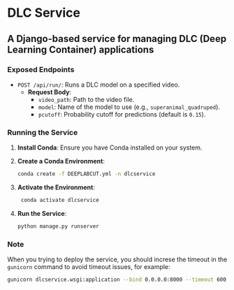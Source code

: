 # DLC Service

## A Django-based service for managing DLC (Deep Learning Container) applications

### Exposed Endpoints

- `POST /api/run/`: Runs a DLC model on a specified video.
  - **Request Body**:
    - `video_path`: Path to the video file.
    - `model`: Name of the model to use (e.g., `superanimal_quadruped`).
    - `pcutoff`: Probability cutoff for predictions (default is `0.15`).

### Running the Service

1. **Install Conda**: Ensure you have Conda installed on your system.
2. **Create a Conda Environment**:

   ```bash
   conda create -f DEEPLABCUT.yml -n dlcservice
   ```

3. **Activate the Environment**:

   ```bash
    conda activate dlcservice
    ```

4. **Run the Service**:

   ```bash
   python manage.py runserver
   ```

### Note

When you trying to deploy the service, you should increse the timeout in the `gunicorn` command to avoid timeout issues, for example:

```bash
gunicorn dlcservice.wsgi:application --bind 0.0.0.0:8000 --timeout 600
```

